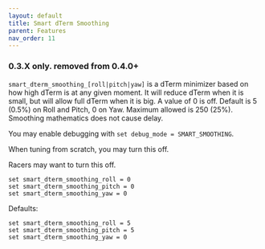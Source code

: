 ```yaml
---
layout: default
title: Smart dTerm Smoothing
parent: Features
nav_order: 11
---
```


### 0.3.X only. removed from 0.4.0+

`smart_dterm_smoothing_[roll|pitch|yaw]` is a dTerm minimizer based on how high dTerm is at any given moment.  It will reduce dTerm when it is small, but will allow full dTerm when it is big.  A value of 0 is off.  Default is 5 (0.5%) on Roll and Pitch, 0 on Yaw. Maximum allowed is 250 (25%). Smoothing mathematics does not cause delay.

You may enable debugging with `set debug_mode = SMART_SMOOTHING`.

When tuning from scratch, you may turn this off.

Racers may want to turn this off.
```
set smart_dterm_smoothing_roll = 0
set smart_dterm_smoothing_pitch = 0
set smart_dterm_smoothing_yaw = 0
```

Defaults:
```
set smart_dterm_smoothing_roll = 5
set smart_dterm_smoothing_pitch = 5
set smart_dterm_smoothing_yaw = 0
```